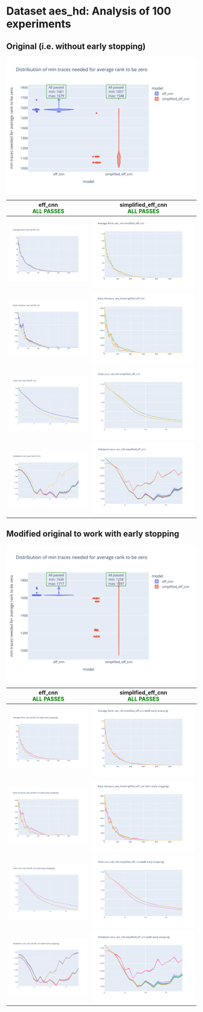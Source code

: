 # Dataset aes_hd: Analysis of 100 experiments

## Original (i.e. without early stopping)

![Distribution of min traces needed for average rank to be zero](../plots/aes_hd/violin_no_es.svg)

|eff_cnn<br><span style='color:green'> **ALL PASSES** </span>|simplified_eff_cnn<br><span style='color:green'> **ALL PASSES** </span>|
|---|---|
|![Average Rank](../plots/aes_hd/eff_cnn/no_es/average_rank.svg)|![Average Rank](../plots/aes_hd/simplified_eff_cnn/no_es/average_rank.svg)|
|![Rank Variance](../plots/aes_hd/eff_cnn/no_es/rank_variance.svg)|![Rank Variance](../plots/aes_hd/simplified_eff_cnn/no_es/rank_variance.svg)|
|![Train Loss](../plots/aes_hd/eff_cnn/no_es/train_loss.svg)|![Train Loss](../plots/aes_hd/simplified_eff_cnn/no_es/train_loss.svg)|
|![Validation Loss](../plots/aes_hd/eff_cnn/no_es/val_loss.svg)|![Validation Loss](../plots/aes_hd/simplified_eff_cnn/no_es/val_loss.svg)|
## Modified original to work with early stopping

![Distribution of min traces needed for average rank to be zero](../plots/aes_hd/violin_es.svg)

|eff_cnn<br><span style='color:green'> **ALL PASSES** </span>|simplified_eff_cnn<br><span style='color:green'> **ALL PASSES** </span>|
|---|---|
|![Average Rank](../plots/aes_hd/eff_cnn/es/average_rank.svg)|![Average Rank](../plots/aes_hd/simplified_eff_cnn/es/average_rank.svg)|
|![Rank Variance](../plots/aes_hd/eff_cnn/es/rank_variance.svg)|![Rank Variance](../plots/aes_hd/simplified_eff_cnn/es/rank_variance.svg)|
|![Train Loss](../plots/aes_hd/eff_cnn/es/train_loss.svg)|![Train Loss](../plots/aes_hd/simplified_eff_cnn/es/train_loss.svg)|
|![Validation Loss](../plots/aes_hd/eff_cnn/es/val_loss.svg)|![Validation Loss](../plots/aes_hd/simplified_eff_cnn/es/val_loss.svg)|